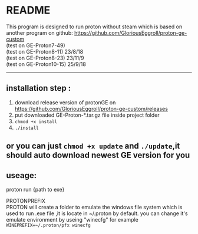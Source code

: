 # README
This program is designed to run proton without steam which is  based on another program on github: https://github.com/GloriousEggroll/proton-ge-custom  
(test on GE-Proton7-49)  
(test on GE-Proton8-11) 23/8/18   
(test on GE-Proton8-23) 23/11/9   
(test on GE-Proton10-15) 25/9/18  


---

## installation step :
1. download release  version of protonGE on https://github.com/GloriousEggroll/proton-ge-custom/releases 
2. put downloaded GE-Proton-*.tar.gz file inside project folder
3. `chmod +x install`
4. `./install`
   
or you can just `chmod +x update` and `./update`,it should auto download newest GE version for you    
---
## useage:
proton run {path to exe} 

PROTONPREFIX  
PROTON will create a folder to  emulate the windows file system which is used to run .exe file ,it is locate in ~/.proton by default.
you can change it's emulate environment by useing "winecfg" for example `WINEPREFIX=~/.proton/pfx winecfg`
